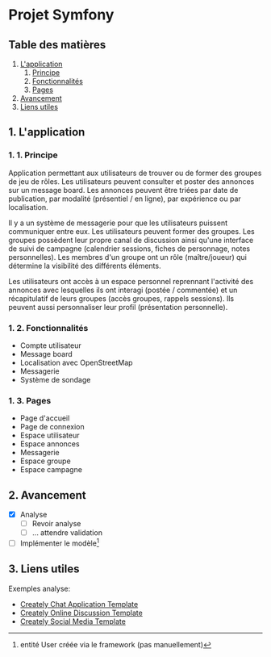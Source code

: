 # Projet Symfony

## Table des matières

1. [L'application](#l'application)
    1. [Principe](#principe)
    2. [Fonctionnalités](#fonctionnalités)
    2. [Pages](#pages)
2. [Avancement](#avancement)
2. [Liens utiles](#liens-utiles)

## 1. L'application

### 1. 1. Principe

Application permettant aux utilisateurs de trouver ou de former des groupes de jeu de rôles. Les utilisateurs peuvent consulter et poster des annonces sur un message board. Les annonces peuvent être triées par date de publication, par modalité (présentiel / en ligne), par expérience ou par localisation.

Il y a un système de messagerie pour que les utilisateurs puissent communiquer entre eux. Les utilisateurs peuvent former des groupes. Les groupes possèdent leur propre canal de discussion ainsi qu'une interface de suivi de campagne (calendrier sessions, fiches de personnage, notes personnelles). Les membres d'un groupe ont un rôle (maître/joueur) qui détermine la visibilité des différents éléments.

Les utilisateurs ont accès à un espace personnel reprennant l'activité des annonces avec lesquelles ils ont interagi (postée / commentée) et un récapitulatif de leurs groupes (accès groupes, rappels sessions). Ils peuvent aussi personnaliser leur profil (présentation personnelle).

### 1. 2. Fonctionnalités

- Compte utilisateur
- Message board
- Localisation avec OpenStreetMap
- Messagerie
- Système de sondage

### 1. 3. Pages

- Page d'accueil
- Page de connexion
- Espace utilisateur
- Espace annonces
- Messagerie
- Espace groupe
- Espace campagne

## 2. Avancement

- [X] Analyse
    - [ ] Revoir analyse
    - [ ] ... attendre validation
- [ ] Implémenter le modèle[^1]

[^1]: entité User créée via le framework (pas manuellement)

## 3. Liens utiles

Exemples analyse:
- [Creately Chat Application Template](https://creately.com/diagram/example/i8d5u68p3/uml-class-diagram-for-chat-application)
- [Creately Online Discussion Template](https://creately.com/diagram/example/ikqawlun/online-discussion-form-uml-diagram)
- [Creately Social Media Template](https://creately.com/diagram/example/i3dg9go71/social-media-class-diagram)